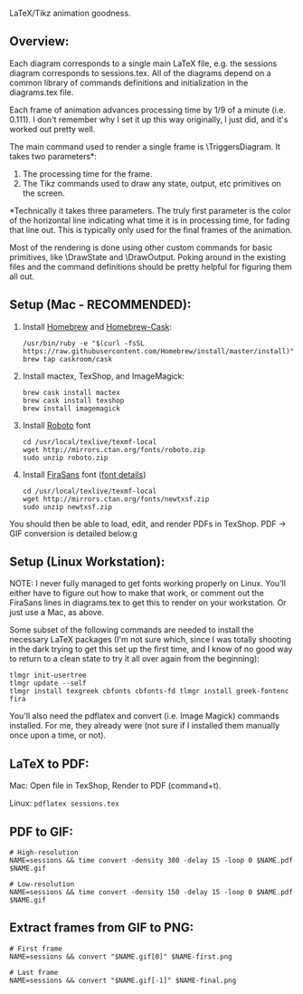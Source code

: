 LaTeX/Tikz animation goodness.

Overview:
---------
Each diagram corresponds to a single main LaTeX file, e.g. the sessions
diagram corresponds to sessions.tex. All of the diagrams depend on a
common library of commands definitions and initialization in the
diagrams.tex file.

Each frame of animation advances processing time by 1/9 of a minute
(i.e. 0.111). I don't remember why I set it up this way originally, 
I just did, and it's worked out pretty well.

The main command used to render a single frame is \TriggersDiagram.
It takes two parameters*:
 1. The processing time for the frame.
 2. The Tikz commands used to draw any state, output, etc
    primitives on the screen.

*Technically it takes three parameters. The truly first parameter
is the color of the horizontal line indicating what time it is in
processing time, for fading that line out. This is typically only
used for the final frames of the animation.

Most of the rendering is done using other custom commands for basic
primitives, like \DrawState and \DrawOutput. Poking around in the
existing files and the command definitions should be pretty helpful
for figuring them all out. 



Setup (Mac - RECOMMENDED):
--------------------------

1. Install [Homebrew](https://brew.sh/) and [Homebrew-Cask](https://caskroom.github.io/):

    ```
    /usr/bin/ruby -e "$(curl -fsSL https://raw.githubusercontent.com/Homebrew/install/master/install)"
    brew tap caskroom/cask
    ```

2. Install mactex, TexShop, and ImageMagick:

    ```
    brew cask install mactex
    brew cask install texshop
    brew install imagemagick
    ```

3. Install [Roboto](https://www.ctan.org/tex-archive/fonts/roboto) font

    ```
    cd /usr/local/texlive/texmf-local
    wget http://mirrors.ctan.org/fonts/roboto.zip
    sudo unzip roboto.zip 
    ```

4. Install [FiraSans](https://ctan.org/tex-archive/fonts/newtxsf/) font ([font details](http://www.tug.dk/FontCatalogue/firasansnewtxsf/))

    ```
    cd /usr/local/texlive/texmf-local
    wget http://mirrors.ctan.org/fonts/newtxsf.zip
    sudo unzip newtxsf.zip
    ```

You should then be able to load, edit, and render PDFs in TexShop. PDF → GIF conversion is detailed below.g

Setup (Linux Workstation):
--------------------------

NOTE: I never fully managed to get fonts working properly on Linux.
You'll either have to figure out how to make that work, or comment
out the FiraSans lines in diagrams.tex to get this to render on your
workstation. Or just use a Mac, as above.

Some subset of the following commands are needed to install the
necessary LaTeX packages (I'm not sure which, since I was totally
shooting in the dark trying to get this set up the first time, and
I know of no good way to return to a clean state to try it all over
again from the beginning):

```
tlmgr init-usertree
tlmgr update --self
tlmgr install texgreek cbfonts cbfonts-fd tlmgr install greek-fontenc fira
```

You'll also need the pdflatex and convert (i.e. Image Magick) commands installed. For me, they already were (not sure if I installed them manually once upon a time, or not).



LaTeX to PDF:
-------------

Mac: Open file in TexShop, Render to PDF (command+t).

Linux: `pdflatex sessions.tex`



PDF to GIF:
-----------

```
# High-resolution
NAME=sessions && time convert -density 300 -delay 15 -loop 0 $NAME.pdf $NAME.gif

# Low-resolution
NAME=sessions && time convert -density 150 -delay 15 -loop 0 $NAME.pdf $NAME.gif
```


Extract frames from GIF to PNG:
-------------------------------

```
# First frame
NAME=sessions && convert "$NAME.gif[0]" $NAME-first.png

# Last frame
NAME=sessions && convert "$NAME.gif[-1]" $NAME-final.png
```